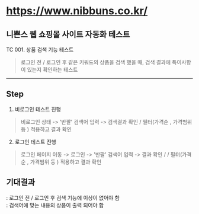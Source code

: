 # https://www.nibbuns.co.kr/

## 니쁜스 웹 쇼핑몰 사이트 자동화 테스트 


TC 001. 상품 검색 기능 테스트
> 로그인 전 / 로그인 후 같은 키워드의 상품을 검색 했을 때, 검색 결과에 특이사항이 있는지 확인하는 테스트
---
## Step
1. 비로그인 테스트 진행
> 비로그인 상태 -> '반팔' 검색어 입력 -> 검색결과 확인 / 필터(가격순 , 가격범위 등 ) 적용하고 결과 확인
2. 로그인 테스트 진행
> 로그인 페이지 이동 -> 로그인 -> '반팔' 검색어 입력 -> 결과 확인 / / 필터(가격순 , 가격범위 등 ) 적용하고 결과 확인

## 기대결과
: 로그인 전 / 로그인 후 검색 기능에 이상이 없어야 함 <br>
: 검색어에 맞는 내용의 상품이 출력 되어야 함